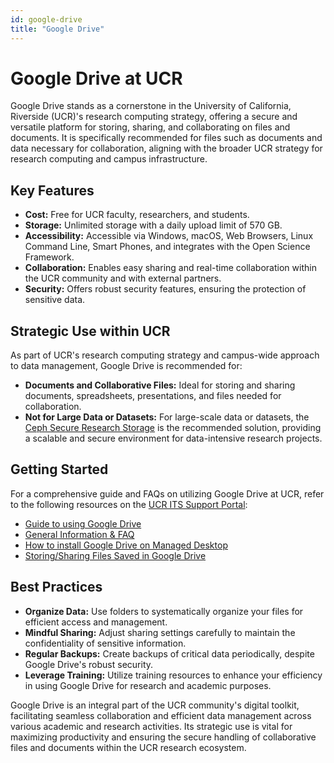 ```yaml
---
id: google-drive
title: "Google Drive"
---
```


# Google Drive at UCR

Google Drive stands as a cornerstone in the University of California, Riverside (UCR)'s research computing strategy, offering a secure and versatile platform for storing, sharing, and collaborating on files and documents. It is specifically recommended for files such as documents and data necessary for collaboration, aligning with the broader UCR strategy for research computing and campus infrastructure.

## Key Features

- **Cost:** Free for UCR faculty, researchers, and students.
- **Storage:** Unlimited storage with a daily upload limit of 570 GB.
- **Accessibility:** Accessible via Windows, macOS, Web Browsers, Linux Command Line, Smart Phones, and integrates with the Open Science Framework.
- **Collaboration:** Enables easy sharing and real-time collaboration within the UCR community and with external partners.
- **Security:** Offers robust security features, ensuring the protection of sensitive data.

## Strategic Use within UCR

As part of UCR's research computing strategy and campus-wide approach to data management, Google Drive is recommended for:

- **Documents and Collaborative Files:** Ideal for storing and sharing documents, spreadsheets, presentations, and files needed for collaboration.
- **Not for Large Data or Datasets:** For large-scale data or datasets, the [Ceph Secure Research Storage](ceph-secure-research-storage.md) is the recommended solution, providing a scalable and secure environment for data-intensive research projects.

## Getting Started

For a comprehensive guide and FAQs on utilizing Google Drive at UCR, refer to the following resources on the [UCR ITS Support Portal](https://ucrsupport.service-now.com/ucr_portal/):

- [Guide to using Google Drive](https://ucrsupport.service-now.com/ucr_portal/?id=kb_article&sys_id=0f55d6ad1bbb489826bd635bbc4bcbc5)
- [General Information & FAQ](https://ucrsupport.service-now.com/ucr_portal/?id=kb_article&sys_id=c35c53a91b35cc54750b11bebd4bcba2)
- [How to install Google Drive on Managed Desktop](https://ucrsupport.service-now.com/ucr_portal/?id=kb_article&sys_id=6344f4b5dba5f7800d74755a8c96193f)
- [Storing/Sharing Files Saved in Google Drive](https://ucrsupport.service-now.com/ucr_portal/?id=kb_article&sys_id=53e1a7751beec898f3444158dc4bcb1e)

## Best Practices

- **Organize Data:** Use folders to systematically organize your files for efficient access and management.
- **Mindful Sharing:** Adjust sharing settings carefully to maintain the confidentiality of sensitive information.
- **Regular Backups:** Create backups of critical data periodically, despite Google Drive's robust security.
- **Leverage Training:** Utilize training resources to enhance your efficiency in using Google Drive for research and academic purposes.

Google Drive is an integral part of the UCR community's digital toolkit, facilitating seamless collaboration and efficient data management across various academic and research activities. Its strategic use is vital for maximizing productivity and ensuring the secure handling of collaborative files and documents within the UCR research ecosystem.
